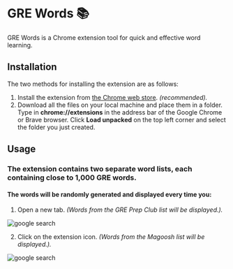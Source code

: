 # GRE Words 📚

GRE Words is a Chrome extension tool for quick and effective word learning.

## Installation

The two methods for installing the extension are as follows:

1) Install the extension from [the Chrome web store](https://chrome.google.com/webstore/category/extensions?gad=1&gclid=CjwKCAjwrpOiBhBVEiwA_473dMe9qbsVNoLnVx7fxVYpM-SIL3X-D3hgDWWxePIYTzCpwl3z2vx94hoCepkQAvD_BwE). *(recommended).*
2) Download all the files on your local machine and place them in a folder. Type in **chrome://extensions** in the address bar of the Google Chrome or Brave browser. Click **Load unpacked** on the top left corner and select the folder you just created.

## Usage

### The extension contains two separate word lists, each containing close to 1,000 GRE words.
#### The words will be randomly generated and displayed every time you:
1) Open a new tab. *(Words from the GRE Prep Club list will be displayed.).*

<img alt="google search" src="https://media.giphy.com/media/v1.Y2lkPTc5MGI3NjExMTE4MWM5YzUyOGVhZWQxMTY4ZmYzMTRkNGQ1NjAxYTcyYmE2NDM5NyZlcD12MV9pbnRlcm5hbF9naWZzX2dpZklkJmN0PWc/j6qsBvKTGgbBKLKqyu/giphy.gif" />

2) Click on the extension icon. *(Words from the Magoosh list will be displayed.).*

<img alt="google search" src="https://media.giphy.com/media/v1.Y2lkPTc5MGI3NjExM2ZiMDJkYzQyM2NhMmU1M2YyMWUyN2ViZDEwYmI4MmI5ZmViNzBjMSZlcD12MV9pbnRlcm5hbF9naWZzX2dpZklkJmN0PWc/VY5yntSpJwxFzWB5Z7/giphy.gif" />


